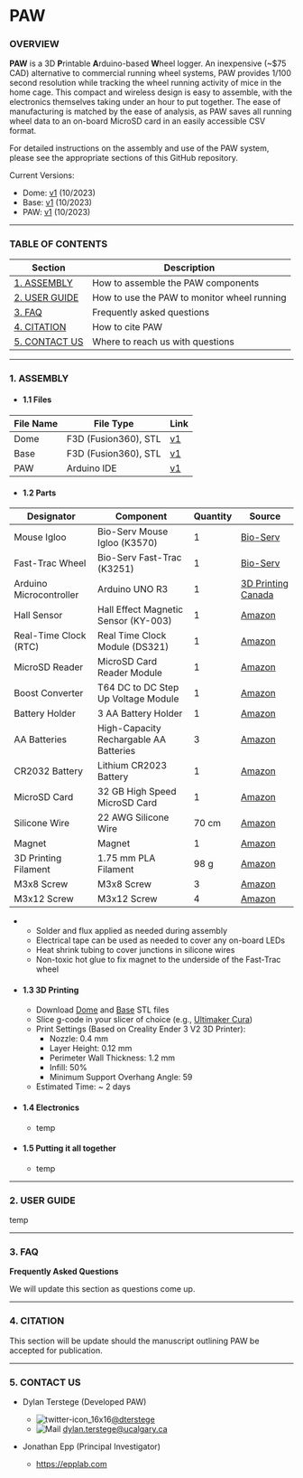 # PAW

### OVERVIEW ###
**PAW** is a 3D **P**rintable **A**rduino-based **W**heel logger.  An inexpensive (~$75 CAD) alternative to commercial running wheel systems, PAW provides 1/100 second resolution while tracking the wheel running activity of mice in the home cage.  This compact and wireless design is easy to assemble, with the electronics themselves taking under an hour to put together.  The ease of manufacturing is matched by the ease of analysis, as PAW saves all running wheel data to an on-board MicroSD card in an easily accessible CSV format.

For detailed instructions on the assembly and use of the PAW system, please see the appropriate sections of this GitHub repository.

Current Versions:
- Dome: [v1]() (10/2023)
- Base: [v1]() (10/2023)
- PAW: [v1]() (10/2023)

---

### TABLE OF CONTENTS ###

| Section  | Description | 
| ------------- | ------------- | 
| [1. ASSEMBLY](#assembly)   | How to assemble the PAW components  |
| [2. USER GUIDE](#guide)   | How to use the PAW to monitor wheel running  |
| [3. FAQ](#faq) | Frequently asked questions |
| [4. CITATION](#cite) | How to cite PAW |
| [5. CONTACT US](#contact)  | Where to reach us with questions  |

---

<a name="assembly"/>

### 1. ASSEMBLY ###

- #### 1.1 Files #####
  
| File Name | File Type | Link |
| ---------- | --------- | -------- |
| Dome | F3D (Fusion360), STL | [v1]() |
| Base | F3D (Fusion360), STL | [v1]() |
| PAW | Arduino IDE | [v1]() |
  
- #### 1.2 Parts ####

| Designator | Component | Quantity | Source |
| ---------- | --------- | -------- | ------ |
| Mouse Igloo | Bio-Serv Mouse Igloo (K3570) | 1 | [Bio-Serv]() |
| Fast-Trac Wheel | Bio-Serv Fast-Trac (K3251) | 1 | [Bio-Serv]() |
| Arduino Microcontroller | Arduino UNO R3 | 1 | [3D Printing Canada]() |
| Hall Sensor | Hall Effect Magnetic Sensor (KY-003) | 1 | [Amazon]() |
| Real-Time Clock (RTC) | Real Time Clock Module (DS321) | 1 | [Amazon]() |
| MicroSD Reader | MicroSD Card Reader Module | 1 | [Amazon]() |
| Boost Converter | T64 DC to DC Step Up Voltage Module | 1 | [Amazon]() |
| Battery Holder | 3 AA Battery Holder | 1 | [Amazon]() |
| AA Batteries | High-Capacity Rechargable AA Batteries | 3 | [Amazon]() |
| CR2032 Battery | Lithium CR2023 Battery | 1 | [Amazon]() |
| MicroSD Card | 32 GB High Speed MicroSD Card | 1 | [Amazon]() |
| Silicone Wire | 22 AWG Silicone Wire | 70 cm | [Amazon]() |
| Magnet | Magnet | 1 | [Amazon]() |
| 3D Printing Filament | 1.75 mm PLA Filament | 98 g | [Amazon]() |
| M3x8 Screw | M3x8 Screw | 3 | [Amazon]() |
| M3x12 Screw | M3x12 Screw | 4 | [Amazon]() |

- 
  - Solder and flux applied as needed during assembly
  - Electrical tape can be used as needed to cover any on-board LEDs
  - Heat shrink tubing to cover junctions in silicone wires
  - Non-toxic hot glue to fix magnet to the underside of the Fast-Trac wheel
 
- #### 1.3 3D Printing ####
  - Download [Dome]() and [Base]() STL files
  - Slice g-code in your slicer of choice (e.g., [Ultimaker Cura]())
  - Print Settings (Based on Creality Ender 3 V2 3D Printer):
    - Nozzle: 0.4 mm
    - Layer Height: 0.12 mm
    - Perimeter Wall Thickness: 1.2 mm
    - Infill: 50%
    - Minimum Support Overhang Angle: 59
  - Estimated Time: ~ 2 days
- #### 1.4 Electronics ####
  - temp
- #### 1.5 Putting it all together ####
  - temp

---

<a name="guide"/>

### 2. USER GUIDE ###
temp

---

<a name="faq"/>

### 3. FAQ ###
**Frequently Asked Questions**

We will update this section as questions come up.

---

<a name="cite"/>

### 4. CITATION ###

This section will be update should the manuscript outlining PAW be accepted for publication.

---

<a name="contact"/>

### 5. CONTACT US ###
- Dylan Terstege (Developed PAW) 
  - ![twitter-icon_16x16](https://user-images.githubusercontent.com/44174532/113163958-e3d3e400-91fd-11eb-8d79-17906d8d3f25.png)[@dterstege](https://twitter.com/dterstege) 
  - ![Mail](https://user-images.githubusercontent.com/44174532/113164412-50e77980-91fe-11eb-9282-dd83852578ce.png)
<dylan.terstege@ucalgary.ca>

- Jonathan Epp (Principal Investigator) 
  - https://epplab.com
